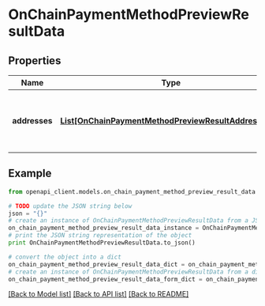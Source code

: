 # OnChainPaymentMethodPreviewResultData


## Properties
Name | Type | Description | Notes
------------ | ------------- | ------------- | -------------
**addresses** | [**List[OnChainPaymentMethodPreviewResultAddressItem]**](OnChainPaymentMethodPreviewResultAddressItem.md) | a list of addresses generated by the derivation scheme | [optional] 

## Example

```python
from openapi_client.models.on_chain_payment_method_preview_result_data import OnChainPaymentMethodPreviewResultData

# TODO update the JSON string below
json = "{}"
# create an instance of OnChainPaymentMethodPreviewResultData from a JSON string
on_chain_payment_method_preview_result_data_instance = OnChainPaymentMethodPreviewResultData.from_json(json)
# print the JSON string representation of the object
print OnChainPaymentMethodPreviewResultData.to_json()

# convert the object into a dict
on_chain_payment_method_preview_result_data_dict = on_chain_payment_method_preview_result_data_instance.to_dict()
# create an instance of OnChainPaymentMethodPreviewResultData from a dict
on_chain_payment_method_preview_result_data_form_dict = on_chain_payment_method_preview_result_data.from_dict(on_chain_payment_method_preview_result_data_dict)
```
[[Back to Model list]](../README.md#documentation-for-models) [[Back to API list]](../README.md#documentation-for-api-endpoints) [[Back to README]](../README.md)


